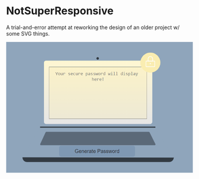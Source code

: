 # NotSuperResponsive
A trial-and-error attempt at reworking the design of an older project w/ some SVG things.

![alt text](https://raw.githubusercontent.com/SJROHRXD/NotSuperResponsive/main/exampleeee.png?raw=true)
